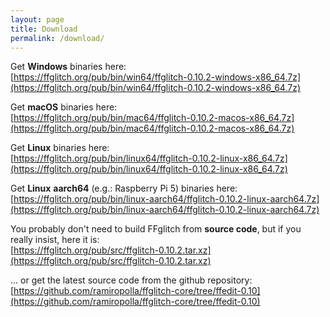 ```yaml
---
layout: page
title: Download
permalink: /download/
---
```


Get **Windows** binaries here:
<br />
[https://ffglitch.org/pub/bin/win64/ffglitch-0.10.2-windows-x86_64.7z](https://ffglitch.org/pub/bin/win64/ffglitch-0.10.2-windows-x86_64.7z)

Get **macOS** binaries here:
<br />
[https://ffglitch.org/pub/bin/mac64/ffglitch-0.10.2-macos-x86_64.7z](https://ffglitch.org/pub/bin/mac64/ffglitch-0.10.2-macos-x86_64.7z)

Get **Linux** binaries here:
<br />
[https://ffglitch.org/pub/bin/linux64/ffglitch-0.10.2-linux-x86_64.7z](https://ffglitch.org/pub/bin/linux64/ffglitch-0.10.2-linux-x86_64.7z)

Get **Linux** **aarch64** (e.g.: Raspberry Pi 5) binaries here:
<br />
[https://ffglitch.org/pub/bin/linux-aarch64/ffglitch-0.10.2-linux-aarch64.7z](https://ffglitch.org/pub/bin/linux-aarch64/ffglitch-0.10.2-linux-aarch64.7z)

You probably don't need to build FFglitch from **source code**,
but if you really insist, here it is:
<br />
[https://ffglitch.org/pub/src/ffglitch-0.10.2.tar.xz](https://ffglitch.org/pub/src/ffglitch-0.10.2.tar.xz)

... or get the latest source code from the github repository:
<br />
[https://github.com/ramiropolla/ffglitch-core/tree/ffedit-0.10](https://github.com/ramiropolla/ffglitch-core/tree/ffedit-0.10)
